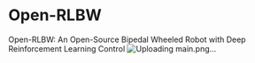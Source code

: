 # Open-RLBW
Open-RLBW: An Open-Source Bipedal Wheeled Robot with Deep Reinforcement Learning Control
![Uploading main.png…]()
